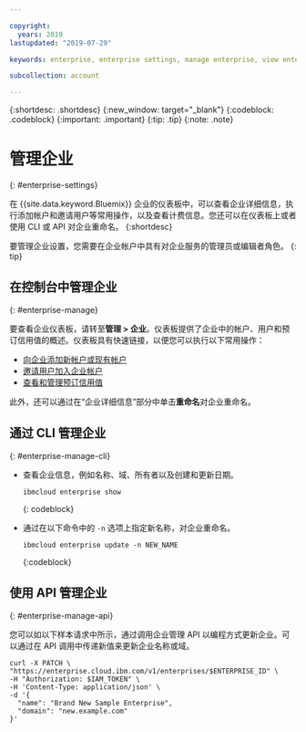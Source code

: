 ```yaml
---

copyright:
  years: 2019
lastupdated: "2019-07-29"

keywords: enterprise, enterprise settings, manage enterprise, view enterprise, rename enterprise

subcollection: account

---
```


{:shortdesc: .shortdesc}
{:new_window: target="_blank"}
{:codeblock: .codeblock}
{:important: .important}
{:tip: .tip}
{:note: .note}

# 管理企业
{: #enterprise-settings}

在 {{site.data.keyword.Bluemix}} 企业的仪表板中，可以查看企业详细信息，执行添加帐户和邀请用户等常用操作，以及查看计费信息。您还可以在仪表板上或者使用 CLI 或 API 对企业重命名。
{:shortdesc}

要管理企业设置，您需要在企业帐户中具有对企业服务的管理员或编辑者角色。
{: tip}

## 在控制台中管理企业
{: #enterprise-manage}

要查看企业仪表板，请转至**管理 > 企业**。仪表板提供了企业中的帐户、用户和预订信用值的概述。仪表板具有快速链接，以便您可以执行以下常用操作：
   * [向企业添加新帐户或现有帐户](/docs/account?topic=account-enterprise-add)
   * [邀请用户加入企业帐户](/docs/iam?topic=iam-iamuserinv)
   * [查看和管理预订信用值](/docs/billing-usage?topic=billing-usage-subscriptions)

此外，还可以通过在“企业详细信息”部分中单击**重命名**对企业重命名。

## 通过 CLI 管理企业
{: #enterprise-manage-cli}

* 查看企业信息，例如名称、域、所有者以及创建和更新日期。

  ```
  ibmcloud enterprise show
  ```
  {: codeblock}
* 通过在以下命令中的 `-n` 选项上指定新名称，对企业重命名。

   ```
   ibmcloud enterprise update -n NEW_NAME
   ```
   {:codeblock}

## 使用 API 管理企业
{: #enterprise-manage-api}

您可以如以下样本请求中所示，通过调用企业管理 API 以编程方式更新企业。可以通过在 API 调用中传递新值来更新企业名称或域。<!--For detailed information about the API, see the [Enterprise Management API documentation](https://{DomainName}/apidocs/enterprise-apis/enterprise#update-an-enterprise){: external}.-->


```
curl -X PATCH \
"https://enterprise.cloud.ibm.com/v1/enterprises/$ENTERPRISE_ID" \
-H "Authorization: $IAM_TOKEN" \
-H 'Content-Type: application/json' \
-d '{
  "name": "Brand New Sample Enterprise",
  "domain": "new.example.com"
}'
```
